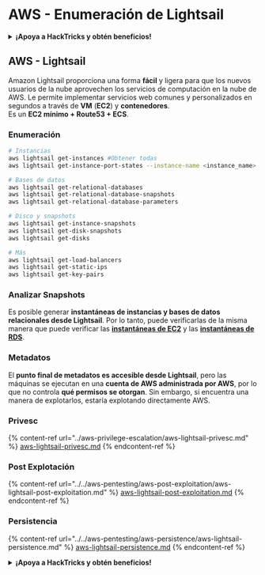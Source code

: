 # AWS - Enumeración de Lightsail

<details>

<summary><strong>¡Apoya a HackTricks y obtén beneficios!</strong></summary>

* Si quieres ver a tu **empresa anunciada en HackTricks** o si quieres acceder a la **última versión de PEASS o descargar HackTricks en PDF** ¡Consulta los [**PLANES DE SUSCRIPCIÓN**](https://github.com/sponsors/carlospolop)!
* Obtén el [**oficial PEASS & HackTricks swag**](https://peass.creator-spring.com)
* Descubre [**The PEASS Family**](https://opensea.io/collection/the-peass-family), nuestra colección de exclusivos [**NFTs**](https://opensea.io/collection/the-peass-family)
* **Únete al** 💬 [**grupo de Discord**](https://discord.gg/hRep4RUj7f) o al [**grupo de telegram**](https://t.me/peass) o **sígueme** en **Twitter** 🐦 [**@carlospolopm**](https://twitter.com/carlospolopm).
* **Comparte tus trucos de hacking enviando PR a los repositorios de GitHub de** [**HackTricks**](https://github.com/carlospolop/hacktricks) y [**HackTricks Cloud**](https://github.com/carlospolop/hacktricks-cloud).

</details>

## AWS - Lightsail

Amazon Lightsail proporciona una forma **fácil** y ligera para que los nuevos usuarios de la nube aprovechen los servicios de computación en la nube de AWS. Le permite implementar servicios web comunes y personalizados en segundos a través de **VM** (**EC2**) y **contenedores**.\
Es un **EC2 mínimo + Route53 + ECS**.

### Enumeración

```bash
# Instancias
aws lightsail get-instances #Obtener todas
aws lightsail get-instance-port-states --instance-name <instance_name> #Obtener puertos abiertos

# Bases de datos
aws lightsail get-relational-databases
aws lightsail get-relational-database-snapshots
aws lightsail get-relational-database-parameters

# Disco y snapshots
aws lightsail get-instance-snapshots
aws lightsail get-disk-snapshots
aws lightsail get-disks

# Más
aws lightsail get-load-balancers
aws lightsail get-static-ips
aws lightsail get-key-pairs
```

### Analizar Snapshots

Es posible generar **instantáneas de instancias y bases de datos relacionales desde Lightsail**. Por lo tanto, puede verificarlas de la misma manera que puede verificar las [**instantáneas de EC2**](aws-ec2-ebs-elb-ssm-vpc-and-vpn-enum/#ebs) y las [**instantáneas de RDS**](aws-databases/aws-relational-database-rds-enum.md#enumeration).

### Metadatos

El **punto final de metadatos es accesible desde Lightsail**, pero las máquinas se ejecutan en una **cuenta de AWS administrada por AWS**, por lo que no controla **qué permisos se otorgan**. Sin embargo, si encuentra una manera de explotarlos, estaría explotando directamente AWS.

### Privesc

{% content-ref url="../aws-privilege-escalation/aws-lightsail-privesc.md" %}
[aws-lightsail-privesc.md](../aws-privilege-escalation/aws-lightsail-privesc.md)
{% endcontent-ref %}

### Post Explotación

{% content-ref url="../../aws-pentesting/aws-post-exploitation/aws-lightsail-post-exploitation.md" %}
[aws-lightsail-post-exploitation.md](../../aws-pentesting/aws-post-exploitation/aws-lightsail-post-exploitation.md)
{% endcontent-ref %}

### Persistencia

{% content-ref url="../../aws-pentesting/aws-persistence/aws-lightsail-persistence.md" %}
[aws-lightsail-persistence.md](../../aws-pentesting/aws-persistence/aws-lightsail-persistence.md)
{% endcontent-ref %}

<details>

<summary><strong>¡Apoya a HackTricks y obtén beneficios!</strong></summary>

* Si quieres ver a tu **empresa anunciada en HackTricks** o si quieres acceder a la **última versión de PEASS o descargar HackTricks en PDF** ¡Consulta los [**PLANES DE SUSCRIPCIÓN**](https://github.com/sponsors/carlospolop)!
* Obtén el [**oficial PEASS & HackTricks swag**](https://peass.creator-spring.com)
* Descubre [**The PEASS Family**](https://opensea.io/collection/the-peass-family), nuestra colección de exclusivos [**NFTs**](https://opensea.io/collection/the-peass-family)
* **Únete al** 💬 [**grupo de Discord**](https://discord.gg/hRep4RUj7f) o al [**grupo de telegram**](https://t.me/peass) o **sígueme** en **Twitter** 🐦 [**@carlospolopm**](https://twitter.com/carlospolopm).
* **Comparte tus trucos de hacking enviando PR a los repositorios de GitHub de** [**HackTricks**](https://github.com/carlospolop/hacktricks) y [**HackTricks Cloud**](https://github.com/carlospolop/hacktricks-cloud).

</details>
